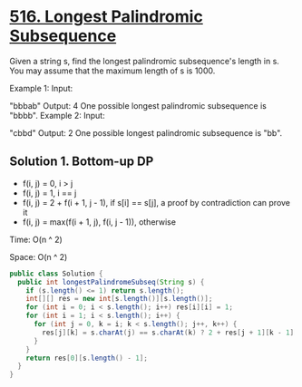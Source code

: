# [516. Longest Palindromic Subsequence](https://leetcode.com/problems/longest-palindromic-subsequence/?tab=Description)

Given a string s, find the longest palindromic subsequence's length in s. You may assume that the maximum length of s is 1000.

Example 1:
Input:

"bbbab"
Output:
4
One possible longest palindromic subsequence is "bbbb".
Example 2:
Input:

"cbbd"
Output:
2
One possible longest palindromic subsequence is "bb".

## Solution 1. Bottom-up DP

- f(i, j) = 0, i > j
- f(i, j) = 1, i == j
- f(i, j) = 2 + f(i + 1, j - 1), if s[i] == s[j], a proof by contradiction can prove it
- f(i, j) = max(f(i + 1, j), f(i, j - 1)), otherwise

Time: O(n ^ 2)

Space: O(n ^ 2)

```java
public class Solution {
  public int longestPalindromeSubseq(String s) {
    if (s.length() <= 1) return s.length();
    int[][] res = new int[s.length()][s.length()];
    for (int i = 0; i < s.length(); i++) res[i][i] = 1;
    for (int i = 1; i < s.length(); i++) {
      for (int j = 0, k = i; k < s.length(); j++, k++) {
        res[j][k] = s.charAt(j) == s.charAt(k) ? 2 + res[j + 1][k - 1] : Math.max(res[j + 1][k], res[j][k - 1]);
      }
    }
    return res[0][s.length() - 1];
  }
}
```
